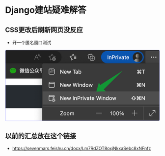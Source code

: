 # Django建站疑难解答

## CSS更改后刷新网页没反应
* 开一个匿名窗口测试

![](20230317122321.png)

## 以前的汇总放在这个链接
* https://sevenmars.feishu.cn/docx/Lm7RdZOT8oxjNkxaSebc8xNFnfz

